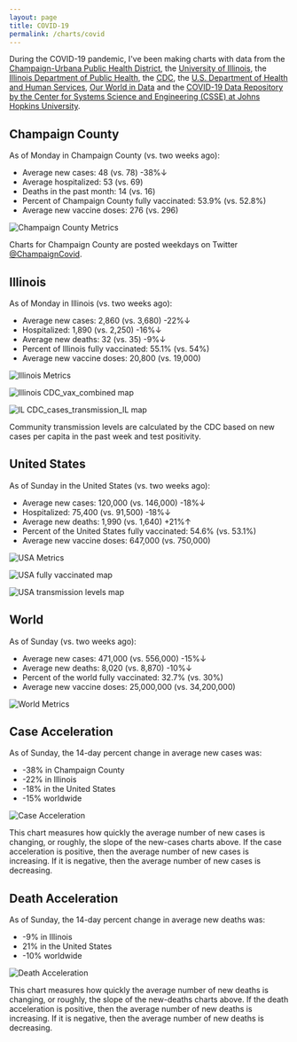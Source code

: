 ```yaml
---
layout: page
title: COVID-19
permalink: /charts/covid
---
```


During the COVID-19 pandemic, I've been making charts with data from the [Champaign-Urbana Public Health District](https://www.c-uphd.org/champaign-urbana-illinois-coronavirus-information.html), the [University of Illinois](https://go.illinois.edu/COVIDTestingData), the [Illinois Department of Public Health](http://www.dph.illinois.gov/covid19), the [CDC](https://covid.cdc.gov/covid-data-tracker/), the [U.S. Department of Health and Human Services](https://healthdata.gov/Hospital/COVID-19-Reported-Patient-Impact-and-Hospital-Capa/anag-cw7u), [Our World in Data](https://github.com/owid/covid-19-data/tree/master/public/data) and the [COVID-19 Data Repository by the Center for Systems Science and Engineering (CSSE) at Johns Hopkins University](https://github.com/CSSEGISandData/COVID-19).

## Champaign County

As of Monday in Champaign County (vs. two weeks ago):
  
- Average new cases: 48 (vs. 78) -38%↓
- Average hospitalized: 53 (vs. 69) 
- Deaths in the past month: 14 (vs. 16)
- Percent of Champaign County fully vaccinated: 53.9% (vs. 52.8%)
- Average new vaccine doses: 276 (vs. 296)

![Champaign County Metrics](https://raw.githubusercontent.com/bzigterman/CUcovid/main/gh_action/Champaign_facet.png)

Charts for Champaign County are posted weekdays on Twitter [@ChampaignCovid](https://twitter.com/ChampaignCovid).

## Illinois

As of Monday in Illinois (vs. two weeks ago):
  
- Average new cases: 2,860 (vs. 3,680) -22%↓
- Hospitalized: 1,890 (vs. 2,250) -16%↓
- Average new deaths: 32 (vs. 35) -9%↓
- Percent of Illinois fully vaccinated: 55.1% (vs. 54%)
- Average new vaccine doses: 20,800 (vs. 19,000)

![Illinois Metrics](https://raw.githubusercontent.com/bzigterman/CUcovid/main/gh_action/IL_facet.png)

![Illinois CDC_vax_combined map](https://raw.githubusercontent.com/bzigterman/CUcovid/main/gh_action/IL_vax_combined.png)

![IL CDC_cases_transmission_IL map](https://raw.githubusercontent.com/bzigterman/CUcovid/main/gh_action/IL_cases_transmission.png)

Community transmission levels are calculated by the CDC based on new cases per capita in the past week and test positivity.

## United States

As of Sunday in the United States (vs. two weeks ago):
  
- Average new cases: 120,000 (vs. 146,000) -18%↓
- Hospitalized: 75,400 (vs. 91,500) -18%↓
- Average new deaths: 1,990 (vs. 1,640) +21%↑
- Percent of the United States fully vaccinated: 54.6% (vs. 53.1%)
- Average new vaccine doses: 647,000 (vs. 750,000)

![USA Metrics](https://raw.githubusercontent.com/bzigterman/CUcovid/main/gh_action/US_facet.png)

![USA fully vaccinated map](https://raw.githubusercontent.com/bzigterman/CUcovid/main/gh_action/usa_vax_total.png)

![USA transmission levels map](https://raw.githubusercontent.com/bzigterman/CUcovid/main/gh_action/usa_transmission.png)

## World

As of Sunday (vs. two weeks ago):
  
- Average new cases: 471,000 (vs. 556,000) -15%↓
- Average new deaths: 8,020 (vs. 8,870) -10%↓
- Percent of the world fully vaccinated: 32.7% (vs. 30%)
- Average new vaccine doses: 25,000,000 (vs. 34,200,000)

![World Metrics](https://raw.githubusercontent.com/bzigterman/CUcovid/main/gh_action/world_facet.png)

## Case Acceleration

As of Sunday, the 14-day percent change in average new cases was:
  
- -38% in Champaign County
- -22% in Illinois
- -18% in the United States
- -15% worldwide

![Case Acceleration](https://raw.githubusercontent.com/bzigterman/CUcovid/main/gh_action/new_cases_change_facet.png)

This chart measures how quickly the average number of new cases is changing, or roughly, the slope of the new-cases charts above. If the case acceleration is positive, then the average number of new cases is increasing. If it is negative, then the average number of new cases is decreasing.

## Death Acceleration

As of Sunday, the 14-day percent change in average new deaths was:
  
- -9% in Illinois
- 21% in the United States
- -10% worldwide

![Death Acceleration](https://raw.githubusercontent.com/bzigterman/CUcovid/main/gh_action/new_deaths_change_facet.png)

This chart measures how quickly the average number of new deaths is changing, or roughly, the slope of the new-deaths charts above. If the death acceleration is positive, then the average number of new deaths is increasing. If it is negative, then the average number of new deaths is decreasing.


